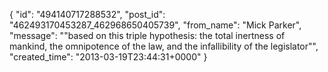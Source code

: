  {
   "id": "494140717288532",
   "post_id": "462493170453287_462968650405739",
   "from_name": "Mick Parker",
   "message": "\"based on this triple hypothesis: the total inertness of mankind, the omnipotence of the law, and the infallibility of the legislator\"",
   "created_time": "2013-03-19T23:44:31+0000"
 }
